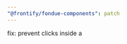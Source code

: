 ```yaml
---
"@frontify/fondue-components": patch
---
```


fix: prevent clicks inside a <Dialog> opened from a <Table.Row> from triggering the row click event.
